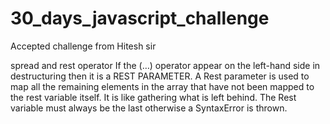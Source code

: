 # 30_days_javascript_challenge
Accepted challenge from Hitesh sir

spread and rest operator
If the (…) operator appear on the left-hand side in destructuring then it is a REST PARAMETER.
A Rest parameter is used to map all the remaining elements in the array that have not been mapped to the rest variable itself.
It is like gathering what is left behind.
The Rest variable must always be the last otherwise a SyntaxError is thrown.


